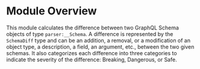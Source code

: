 # Module Overview
This module calculates the difference between two GraphQL Schema objects of type `parser:__Schema`. A difference is represented by the `SchemaDiff` type and can be an addition, a removal, or a modification of an object type, a description, a field, an argument, etc., between the two given schemas. It also categorizes each difference into three categories to indicate the severity of the difference: Breaking, Dangerous, or Safe.
